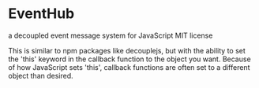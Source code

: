 # EventHub
a decoupled event message system for JavaScript
MIT license

This is similar to npm packages like decouplejs, but with the ability to set the 'this' keyword in the callback function to the object you want. Because of how JavaScript sets 'this', callback functions are often set to a different object than desired.
